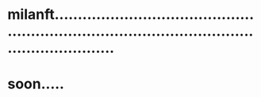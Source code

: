 # milanft.......................................................................................................................
# soon.....
